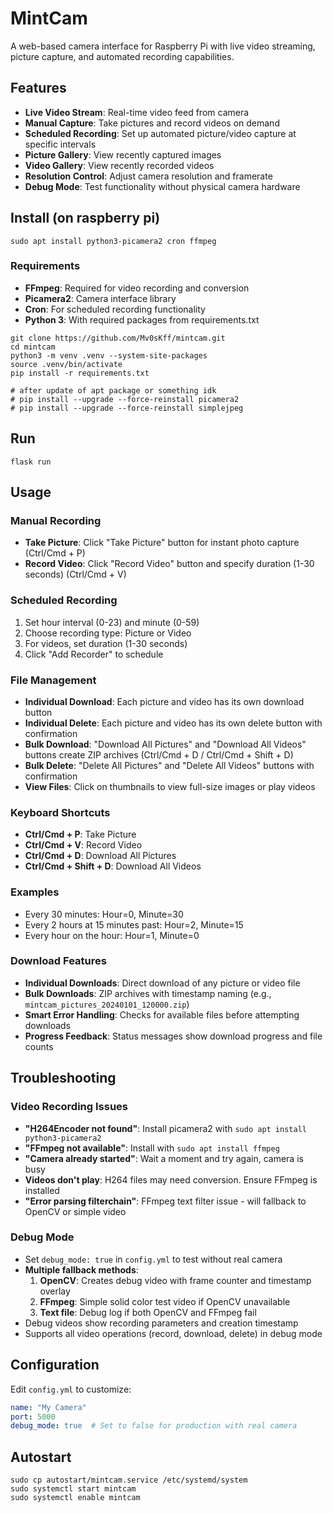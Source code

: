 # MintCam

A web-based camera interface for Raspberry Pi with live video streaming, picture capture, and automated recording capabilities.

## Features

- **Live Video Stream**: Real-time video feed from camera
- **Manual Capture**: Take pictures and record videos on demand
- **Scheduled Recording**: Set up automated picture/video capture at specific intervals
- **Picture Gallery**: View recently captured images
- **Video Gallery**: View recently recorded videos
- **Resolution Control**: Adjust camera resolution and framerate
- **Debug Mode**: Test functionality without physical camera hardware

## Install (on raspberry pi)

```
sudo apt install python3-picamera2 cron ffmpeg
```

### Requirements
- **FFmpeg**: Required for video recording and conversion
- **Picamera2**: Camera interface library  
- **Cron**: For scheduled recording functionality
- **Python 3**: With required packages from requirements.txt

```
git clone https://github.com/Mv0sKff/mintcam.git
cd mintcam
python3 -m venv .venv --system-site-packages
source .venv/bin/activate
pip install -r requirements.txt

# after update of apt package or something idk
# pip install --upgrade --force-reinstall picamera2
# pip install --upgrade --force-reinstall simplejpeg
```

## Run
```
flask run
```

## Usage

### Manual Recording
- **Take Picture**: Click "Take Picture" button for instant photo capture (Ctrl/Cmd + P)
- **Record Video**: Click "Record Video" button and specify duration (1-30 seconds) (Ctrl/Cmd + V)

### Scheduled Recording
1. Set hour interval (0-23) and minute (0-59)
2. Choose recording type: Picture or Video
3. For videos, set duration (1-30 seconds)
4. Click "Add Recorder" to schedule

### File Management
- **Individual Download**: Each picture and video has its own download button
- **Individual Delete**: Each picture and video has its own delete button with confirmation
- **Bulk Download**: "Download All Pictures" and "Download All Videos" buttons create ZIP archives (Ctrl/Cmd + D / Ctrl/Cmd + Shift + D)
- **Bulk Delete**: "Delete All Pictures" and "Delete All Videos" buttons with confirmation
- **View Files**: Click on thumbnails to view full-size images or play videos

### Keyboard Shortcuts
- **Ctrl/Cmd + P**: Take Picture
- **Ctrl/Cmd + V**: Record Video
- **Ctrl/Cmd + D**: Download All Pictures
- **Ctrl/Cmd + Shift + D**: Download All Videos

### Examples
- Every 30 minutes: Hour=0, Minute=30
- Every 2 hours at 15 minutes past: Hour=2, Minute=15
- Every hour on the hour: Hour=1, Minute=0

### Download Features
- **Individual Downloads**: Direct download of any picture or video file
- **Bulk Downloads**: ZIP archives with timestamp naming (e.g., `mintcam_pictures_20240101_120000.zip`)
- **Smart Error Handling**: Checks for available files before attempting downloads
- **Progress Feedback**: Status messages show download progress and file counts

## Troubleshooting

### Video Recording Issues
- **"H264Encoder not found"**: Install picamera2 with `sudo apt install python3-picamera2`
- **"FFmpeg not available"**: Install with `sudo apt install ffmpeg`
- **"Camera already started"**: Wait a moment and try again, camera is busy
- **Videos don't play**: H264 files may need conversion. Ensure FFmpeg is installed
- **"Error parsing filterchain"**: FFmpeg text filter issue - will fallback to OpenCV or simple video

### Debug Mode
- Set `debug_mode: true` in `config.yml` to test without real camera
- **Multiple fallback methods**:
  1. **OpenCV**: Creates debug video with frame counter and timestamp overlay
  2. **FFmpeg**: Simple solid color test video if OpenCV unavailable
  3. **Text file**: Debug log if both OpenCV and FFmpeg fail
- Debug videos show recording parameters and creation timestamp
- Supports all video operations (record, download, delete) in debug mode

## Configuration

Edit `config.yml` to customize:
```yaml
name: "My Camera"
port: 5000
debug_mode: true  # Set to false for production with real camera
```

## Autostart
```
sudo cp autostart/mintcam.service /etc/systemd/system
sudo systemctl start mintcam
sudo systemctl enable mintcam
```
